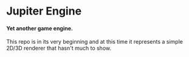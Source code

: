 # Jupiter Engine
#### Yet another game engine. 
This repo is in its very beginning and at this time it represents a simple 2D/3D renderer that hasn't much to show.
